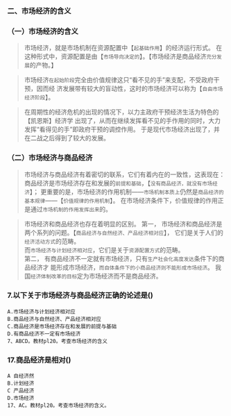 ### 二、市场经济的含义
### （一）市场经济的含义
>   市场经济，就是市场机制在资源配置中【`起基础作用`】的经济运行形式。
    在这种形式中，资源配置是由【`市场导向决定的`】。【市场经济是商品经济`充分发展`的产物。】

>   市场经济`在起始阶段`完全由价值规律这只“看不见的手”来支配，不受政府干预，因而经
    济发展带有较大的盲动性，这时的市场经济可以称为【`自由市场经济阶段`】。

>   在周期性的经济危机的出现的情况下，以力主政府干预经济生活为特色的【凯恩斯】经济学
    出现了，从而在继续发挥看不见的手作用的同时，大力发挥“看得见的手”即政府干预的调控作用。
    于是现代市场经济出现了，并在二战之后得到了较大的发展。
    
### （二）市场经济与商品经济
>   市场经济与商品经济有着密切的联系，它们有着内在的一致性，这表现在：
        商品经济是市场经济存在和发展的`前提和基础`，【`没有商品经济，就没有市场经济`】；
    更重要的是，市场经济的作用机制——`市场机制本质上`仍然是`商品经济的基本规律`——【`价值规律的作用机制`】。
    在市场经济条件下，价值规律的作用正是通过`市场机制的作用发挥出来`的。

>   市场经济和商品经济也存在着明显的区别。
        第一，
            市场经济和商品经济是两个系列的问题。【`商品经济与自然经济、产品经济相对应`】，
        它们是关于人们的`经济活动方式`的范畴。   
            而`市场经济与计划经济相对应`，它们是关于`资源配置方式`的范畴。   
        第二，
            有商品经济不一定就有市场经济，只有`生产社会化高度发达`条件下的商品经济才
        能形成市场经济，`而自体条件下的小商品经济则不能形成市场经济`。
        我国`经济体制改革的目标`定为市场经济而不是商品经济。

### 7.以下关于市场经济与商品经济正确的论述是()
    A.市场经济与计划经济相对应
    B.商品经济与自然经济、产品经济相对应
    C.商品经济是市场经济存在和发展的前提与基础
    D.有商品经济不一定有市场经济
    7、ABCD。教材pl20。考查市场经济的含义

### 17.商品经济是相对()
    A 自经济然
    B.计划经济
    C 产品经济
    D.市场经济
    17、AC。教材pl20。考查市场经济的含义。















    